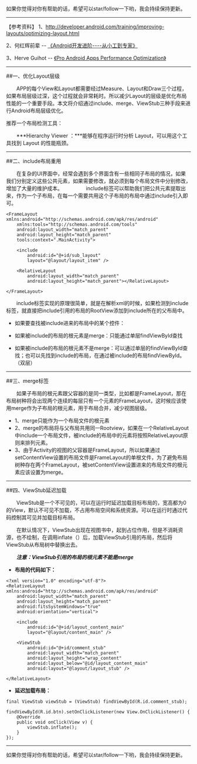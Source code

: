 

如果你觉得对你有帮助的话，希望可以star/follow一下哟，我会持续保持更新。

----------

【参考资料】
1、http://developer.android.com/training/improving-layouts/optimizing-layout.html

2、何红辉前辈 -- [《Android开发进阶----从小工到专家》](1)

3、Herve Guihot -- [《Pro Android Apps Performance Optimization》](1)



----------

##一、优化Layout层级

　　APP的每个View和Layout都需要经过Measure、Layout和Draw三个过程，如果布局层级过深，这个过程就会非常耗时。所以减少Layout的层级是优化布局性能的一个重要手段。本文将介绍通过include、merge、ViewStub三种手段来进行Android布局层级优化。

推荐一个布局检测工具：

　　***Hierarchy Viewer ：***能够在程序运行时分析 Layout，可以用这个工具找到 Layout 的性能瓶颈。
　　


----------


##二、include布局重用

　　在复杂的UI界面中，经常会遇到多个界面含有一些相同子布局的情况，如果我们分别定义这些公共元素，如果需要修改，就必须到每个布局文件中分别修改，增加了大量的维护成本。
　　
　　include标签可以帮助我们把公共元素提取出来，作为一个子布局，在每一个需要共用这个子布局的布局中通过include引入即可。

```
<FrameLayout xmlns:android="http://schemas.android.com/apk/res/android"
    xmlns:tools="http://schemas.android.com/tools"
    android:layout_width="match_parent"
    android:layout_height="match_parent"
    tools:context=".MainActivity">

    <include
        android:id="@+id/sub_layout"
        layout="@layout/layout_item" />

    <RelativeLayout
        android:layout_width="match_parent"
        android:layout_height="match_parent"></RelativeLayout>

</FrameLayout>

```

　　include标签实现的原理很简单，就是在解析xml的时候，如果检测到include标签，就直接把include引用的布局的RootView添加到include所在的父布局中。

 - 如果要查找被include进来的布局中的某个控件：

  - 如果被include的布局的根元素是merge：只能通过单层findViewById查找
  - 如果被include的布局的根元素不是merge：可以通过单层的findViewById查找；也可以先找到include的布局，在通过被include的布局findViewById。（双层）


----------
##三、merge标签

　　如果子布局的根元素跟父容器的是同一类型，比如都是FrameLayout，那在布局树种将会出现两个连续的每层只有一个元素的FrameLayout，这时候应该使用merge作为子布局的根元素，用于布局合并，减少视图层级。

 - 1、merge只能作为一个布局文件的根元素
 - 2、merge的布局将与父布局共用同一Rootview，如果在一个RelativeLayout中include一个布局文件，被include的布局中的元素将按照RelativeLayout原则来排列元素。
 - 3、由于Activity的视图的父容器是FrameLayout，所以如果通过setContentView设置的布局文件是FrameLayout的单根文件，为了避免布局树种存在两个FrameLayout，被setContentView设置进来的布局文件的根元素应该设置为merge。


----------

##四、ViewStub延迟加载

　　ViewStub是一个不可见的，可以在运行时延迟加载目标布局的，宽高都为0的View，默认不可见不加载，不占用布局空间和系统资源。可以在运行时通过代码控制其可见并加载目标布局。

　　在默认情况下，ViewStub出现在视图书中，起到占位作用，但是不消耗资源，也不绘制，在调用inflate（）后，加载ViewStub引用的布局，然后将ViewStub从布局树中替换出去。

　　***注意：ViewStub引用的布局的根元素不能是merge***

 - **布局的代码如下：**

```
<?xml version="1.0" encoding="utf-8"?>
<RelativeLayout xmlns:android="http://schemas.android.com/apk/res/android"
    android:layout_width="match_parent"
    android:layout_height="match_parent"
    android:fitsSystemWindows="true"
    android:orientation="vertical">

    <include
        android:id="@+id/layout_content_main"
        layout="@layout/content_main" />

    <ViewStub
        android:id="@+id/comment_stub"
        android:layout_width="match_parent"
        android:layout_height="wrap_content"
        android:layout_below="@id/layout_content_main"
        android:layout="@layout/layout_stub" />

</RelativeLayout>

```


 - **延迟加载布局：**

```
final ViewStub viewStub = (ViewStub) findViewById(R.id.comment_stub);

findViewById(R.id.btn).setOnClickListener(new View.OnClickListener() {
	@Override
	public void onClick(View v) {
		viewStub.inflate();
	}
});
```


----------


如果你觉得对你有帮助的话，希望可以star/follow一下哟，我会持续保持更新。

